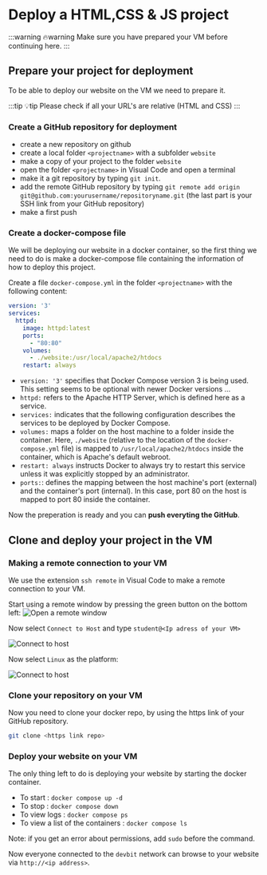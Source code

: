 # Deploy a HTML,CSS & JS project

:::warning 🔥warning
Make sure you have prepared your VM before continuing here.
:::

## Prepare your project for deployment

To be able to deploy our website on the VM we need to prepare it.

:::tip 💡tip
Please check if all your URL's are relative (HTML and CSS)
:::

### Create a GitHub repository for deployment

* create a new repository on github
* create a local folder `<projectname>` with a subfolder `website`
* make a copy of your project to the folder `website`
* open the folder `<projectname>` in Visual Code and open a terminal
* make it a git repository by typing `git init`.
* add the remote GitHub repository by typing `git remote add origin git@github.com:yourusername/repositoryname.git` (the last part is your SSH link from your GitHub repository)
* make a first push 

### Create a docker-compose file

We will be deploying our website in a docker container, so the first thing we need to do is make a docker-compose file containing the information of how to deploy this project.

Create a file `docker-compose.yml` in the folder  `<projectname>` with the following content:

``` yaml
version: '3'
services:
  httpd:
    image: httpd:latest
    ports:
      - "80:80"
    volumes:
      - ./website:/usr/local/apache2/htdocs
    restart: always
```
* `version: '3'` specifies that Docker Compose version 3 is being used. This setting seems to be optional with newer Docker versions ...
* `httpd:` refers to the Apache HTTP Server, which is defined here as a service.
* `services:` indicates that the following configuration describes the services to be deployed by Docker Compose.
* `volumes:` maps a folder on the host machine to a folder inside the container. Here, `./website` (relative to the location of the `docker-compose.yml` file) is mapped to `/usr/local/apache2/htdocs` inside the container, which is Apache's default webroot.
* `restart: always` instructs Docker to always try to restart this service unless it was explicitly stopped by an administrator.
* `ports:`: defines the mapping between the host machine's port (external) and the container's port (internal). In this case, port 80 on the host is mapped to port 80 inside the container.

Now the preperation is ready and you can **push everyting the GitHub**.

## Clone and deploy your project in the VM

### Making a remote connection to your VM

We use the extension `ssh remote` in Visual Code to make a remote connection to your VM.

Start using a remote window by pressing the green button on the bottom left:
![Open a remote window](./images/remote-indicator.png)

Now select `Connect to Host` and type `student@<Ip adress of your VM>`

![Connect to host](./images/connecttohost.png)

Now select `Linux` as the platform:

![Connect to host](./images/platform.png)

### Clone your repository on your VM

Now you need to clone your docker repo, by using the https link of your GitHub repository.

```bash
git clone <https link repo>
```

### Deploy your website on your VM

The only thing left to do is deploying your website by starting the docker container.

* To start : `docker compose up -d`
* To stop : `docker compose down`
* To view logs : `docker compose ps`
* To view a list of the containers : `docker compose ls`

 Note: if you get an error about permissions, add `sudo` before the command.

Now everyone connected to the `devbit` network can browse to your website via `http://<ip address>`.